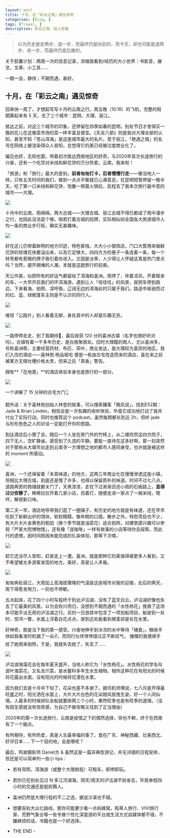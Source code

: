 ```yaml
---
layout: post
title: 十月，在「彩云之南」遇见惊奇
categories: [blog, ]
tags: [Travel, ]
description: 彩云之南，给人惊喜
---
```


> 以为历史是走两步、退一步，而最终仍是向前的，而今天，却也可能是退两步、进一步，而最终仍是后撤的。

关于胶囊计划：两周一次的信息记录，浓缩我看到/经历的大小世界：书影音，展览，文章、小工具……

一期一会，静待；不期而遇，甚好。

## 十月，在「彩云之南」遇见惊奇

回来快一周了，才想起写写十月的云南之行。周五晚（10.16）的飞机，完整的假期算起来有 5 天，去了三个城市：昆明、大理、丽江。

抵达之前，对这三个城市的印象，还停留在四季如春的昆明，别处节日才舍得买一簇的花儿在这像菜市场的菜一样丰富且便宜。《天龙八部》则是我对大理全部的认知，甚至不知「苍山洱海」是这座城市最大的名片。至于丽江，「艳遇之城」的名号在网络上被渲染得众人皆知，总觉得它的美已经被过度商业化了。

偏见也好，无知也罢。带着初次抵达西南地区的好奇，与2020年首次长途旅行的兴奋，还有一个吃货对米线和鲜花饼的万分热爱。云南，我来啦！

「旅游」和「旅行」最大的差别，**前者匆匆打卡，后者慢慢行走**——像当地人一样。只有五天时间的我们，做到一点点平衡就已心满意足。在昆明短暂停留一晚半天，吃了第一口米线和鲜花饼，饱餐一顿菌火锅后，启程去了我本次旅行最中意的城市——大理。

![](https://tva1.sinaimg.cn/large/0081Kckwgy1gl2zwou3jqj30u00fqgqm.jpg)

十月中的云南，雨绵绵。两大古城——大理古城、丽江古城不得已都成了雨中漫步之行，也因此没法逛个够。倘若打着古城的招牌，实际相似如全国各大旅游城市人均一条的商业步行街，确实无甚趣味。

![](https://tva1.sinaimg.cn/large/0081Kckwgy1gl2zwxzmh5j30u00mi7ce.jpg)

好在这儿仍带着鲜明的地方印迹，特色客栈、大大小小银饰店，门口大筐用来做鲜花饼的玫瑰花快要溢出来，以及它足够大，四四方方的巷子一条连着一条，每一个转弯都有惹眼的牌子吸引着你进入。又因是淡季，人少得让人怀疑这真是热门景点吗？当然，避开拥堵的人潮，本就是这趟旅行的初衷。

天公作美，似把所有的好运气都留给了洱海和喜洲。雨停了，伴着凉风，开着租来的车，一大早开启我们的环洱海游。遇到让人「哇哇哇」的风景，就把车停到路边，下来看海、拍照、深呼吸，辽阔无边的洱海此时只属于我们。路途中疾驰而过的红、蓝、绿敞篷车主则是不认识的同行人。

![](https://tva1.sinaimg.cn/large/0081Kckwgy1gl2zxca6wtj30u00u044i.jpg)

难怪「公路片」别人看着无聊，身处其中的人却是乐趣无穷。

![](https://tva1.sinaimg.cn/large/0081Kckwgy1gl2zxlrl2pj30u00u0tjt.jpg)

一路停停走走，到了我期待💯，最后收获 120 分的喜洲古镇（名字也很好听对吗）。古镇有着一千多年历史，是白族聚居处。旧时大理籍的商人，尤以喜洲多，号称喜洲帮，主要经营药材、布匹、茶叶，商业发达，是大理较为富庶的地区。我们入住的酒店——喜林苑·杨品相宅 便是一栋由古宅改造而来的酒店，虽在来之前被某方无情吐槽价格太贵，但来之后「真香」警告。

拥有**「在地感」**的酒店体验本身也是旅行的一部分。

![](https://tva1.sinaimg.cn/large/0081Kckwgy1gl2zy0swc6j30u00mi47x.jpg)

一个讲解了 15 分钟的古宅大门👆

题外话：关于喜林苑创始人林登的故事，可以搜索播客「晚风说」，找到E52期：Jade & Brian Linden，相信会是一次有趣的收听体验，毕竟它成功地打动了我并付出了实际行动。同时也推荐这个 podcast，虽然每期都长到近 2h，但听 jade 与形形色色之人的对谈一定能打开你的思路。

到达酒店后小憩了会，随后一个人坐在房门外的竹椅上，从二楼欣赏这四方院子，四下无人，空旷静谧，感受到了久违的平静。要能一直待在这多好啊，那一刻突然对于那些从大城市出走到云南寻一方理想之地的都市人感同身受，也许就是被这样的 moment 所感动。

![](https://tva1.sinaimg.cn/large/0081Kckwgy1gl2zyknszbj30u00miwlp.jpg)

喜洲，一个还保留着「本真味道」的地方，这两三年商业化在慢慢渗透这座小镇，但相比大理古城，到底还是慢了许多，也得以保留质朴的味道。时间不过七八点，道路两旁的商铺就都关门了，天黑漆漆，走在下过淅淅沥沥小雨的石板路上，**显得过分安静了**。稀稀拉拉开着几家小店，亮着灯，随便走进一家点了一碗米线，嗯哼，解锁新口味。

第二天一早，酒店地导带我们逛了一圈镇子，有历史的地方就是有味道，还在早市吃到了新鲜出炉的饵块，软软糯糯，像年糕的口感。散步之外，特色项目也不少，有大片大片金黄色的稻田（换个季节就是油菜花）适合拍照，对建筑感兴趣可以参观「严家大院博物馆」，还有像「连咖啡」一样有故事的小店等待你去探索。而此行的遗憾，因时间原因未能完成的扎染体验，那等下次喽。

![](https://tva1.sinaimg.cn/large/0081Kckwgy1gl2zz12h8gj30u00u0q7l.jpg)

趁它还没尽人皆知，赶紧走上一遭。喜洲，就是那种它的美值得被更多人看到，又不希望被太多游客发现的地方。美好，真是让人矛盾。

![](https://tva1.sinaimg.cn/large/0081Kckwgy1gl2zz9leqwj30u00miq94.jpg)

匆匆奔赴丽江，大雨加上高海拔骤降的气温是这座城市对我的迎接，此后的两天，雨下得愈发用力，一刻也不停歇。

五点起床，花了四个小时车程终于到达泸沽湖，没有了蓝天白云，泸沽湖好像也失去了它最美的风景。以为会败兴而归，没想到不期而遇的「水性杨花」挽救了这场本可能平淡无奇的泸沽湖之行。买的一日游其中包含了一项划船项目，船驶到一处时，惊鸿一瞥，水面上浮着白花点点，驶到近处能看到根茎却是长在水里。

好神奇，那是当下我的第一感受。兴奋地伸手到冰凉的水中等待「捕食」，眼疾手快如我看准时机摘了一朵✌️，而同行伙伴悻悻错过正不断叹气， 慷慨的我便顺手给了她用来拍照，于是，我就失去她了，失去了……

![](https://tva1.sinaimg.cn/large/0081Kckwgy1gl2zzrbuypj30u00u0dnp.jpg)

泸沽湖海藻花会在每年夏天盛开，当地人称它为「水性杨花」。水性杨花的学名叫波叶海菜花，又名龙爪菜，是水鳖科多年生水生植物。相传这种花在有阳光的时候将花露出水面，没有阳光的时候将花潜在水里。

因为我们去是十月中下旬了，花朵也差不多谢了。据司机师傅说，七八月是开得最旺盛之时，阳光洒在水面上，大片大片白色的花朵随风摇曳生姿，好一个人间仙境。人最多的时候排队坐船就要排两三个小时，果然旺季也是有旺季的道理。（没有陌生感就没有惊奇感，为自己不做攻略又找到了正当理由）

2020年的第一次长途旅行，云南是疫情之下的偶然选择，但也不赖，终于在西南有了一个据点。

有所期待，有所热爱，真是人生最幸福的事了。食在广东、神秘西藏、壮美西北、好评日本……下一个目的地，会是哪呢？

最后，鸣谢摄影师 Daniel方 & 虽然这是一篇非典型游记，并无详细的日程安排，但还是可以简单列一些小 tips：

- 若有驾照，洱海游（或整个大理旅程）可租车，即停即玩。
- 若你已在别处见过 N 多江河湖海，阴天/雨天的泸沽湖不妨省去，毕竟单程四小时的交通还是挺折腾人。
- 喜洲仍然是大理行程的不二之选，据说沙溪也不错。
- 想要告别大众化路线，那你可能要少看一点蚂蜂窝。稻草人旅行、VIVI旅行家、荒野气象台等一些专做个性化深度游的平台或生活方式自媒体都不错，不嫌麻烦的话，书籍也是一个好选择。

- THE END -